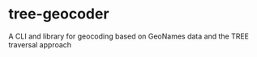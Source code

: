 # tree-geocoder
A CLI and library for geocoding based on GeoNames data and the TREE traversal approach

